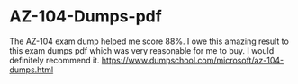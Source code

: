 # AZ-104-Dumps-pdf
The AZ-104 exam dump helped me score 88%. I owe this amazing result to this exam dumps pdf which was very reasonable for me to buy. I would definitely recommend it. https://www.dumpschool.com/microsoft/az-104-dumps.html
